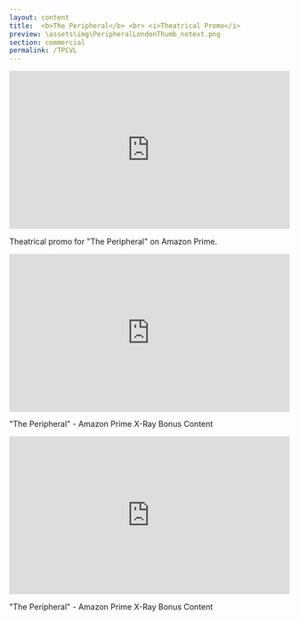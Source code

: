 ```yaml
---
layout: content
title:  <b>The Peripheral</b> <br> <i>Theatrical Promo</i>
preview: \assets\img\PeripheralLondonThumb_notext.png
section: commercial
permalink: /TPCVL
---
```



<div style="padding:56.25% 0 0 0;position:relative;"><iframe src="https://player.vimeo.com/video/797198307?h=6787a6b350&amp;badge=0&amp;autopause=0&amp;player_id=0&amp;app_id=58479" frameborder="0" allow="autoplay; fullscreen; picture-in-picture" allowfullscreen style="position:absolute;top:0;left:0;width:100%;height:100%;" title="London v Clanton Featurette | The Peripheral Season 1 | Prime Video"></iframe></div><script src="https://player.vimeo.com/api/player.js"></script>


Theatrical promo for "The Peripheral" on Amazon Prime.

<body><center><div style="padding:56.25% 0 0 0;position:relative;"><iframe src="https://player.vimeo.com/video/787792179?h=e78be3e893&amp;badge=0&amp;autopause=0&amp;player_id=0&amp;app_id=58479" frameborder="0" allow="autoplay; fullscreen; picture-in-picture" allowfullscreen style="position:absolute;top:0;left:0;width:100%;height:100%;" title="The Peripheral - Futures Near and Far - Amazon Prime X-Ray"></iframe></div><script src="https://player.vimeo.com/api/player.js"></script></center></body>

"The Peripheral" - Amazon Prime X-Ray Bonus Content

<div style="padding:56.25% 0 0 0;position:relative;"><iframe src="https://player.vimeo.com/video/794316031?h=b098ea64b1&amp;badge=0&amp;autopause=0&amp;player_id=0&amp;app_id=58479" frameborder="0" allow="autoplay; fullscreen; picture-in-picture" allowfullscreen style="position:absolute;top:0;left:0;width:100%;height:100%;" title="The Peripheral - Danger on the Horizon | Amazon Prime Video"></iframe></div><script src="https://player.vimeo.com/api/player.js"></script>

"The Peripheral" - Amazon Prime X-Ray Bonus Content